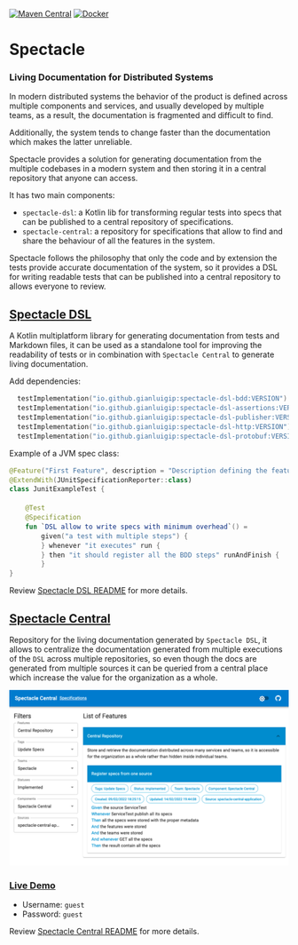 [![Maven Central](https://img.shields.io/maven-central/v/io.github.gianluigip/spectacle-dsl-bdd?label=Maven%20Central)](https://search.maven.org/artifact/io.github.gianluigip/spectacle-dsl-bdd)
[![Docker](https://img.shields.io/docker/v/gianluigipp/spectacle-central/latest?label=Docker)](https://hub.docker.com/r/gianluigipp/spectacle-central)

# Spectacle

### Living Documentation for Distributed Systems

In modern distributed systems the behavior of the product is defined across multiple components and
services, and usually developed by multiple teams, as a result, the documentation is fragmented and
difficult to find.

Additionally, the system tends to change faster than the documentation which makes the latter
unreliable.

Spectacle provides a solution for generating documentation from the multiple codebases in a modern
system and then storing it in a central repository that anyone can access.

It has two main components:

* `spectacle-dsl`: a Kotlin lib for transforming regular tests into specs that can be published to a
  central repository of specifications.
* `spectacle-central`: a repository for specifications that allow to find and share the behaviour of
  all the features in the system.

Spectacle follows the philosophy that only the code and by extension the tests provide accurate
documentation of the system, so it provides a DSL for writing readable tests that can be published
into a central repository to allows everyone to review.

## [Spectacle DSL](./spectacle-dsl/spectacle-dsl-publisher/README.md)

A Kotlin multiplatform library for generating documentation from tests and Markdown files, it can be
used as a standalone tool for improving the readability of tests or in combination
with `Spectacle Central` to generate living documentation.

Add dependencies:

```kotlin
  testImplementation("io.github.gianluigip:spectacle-dsl-bdd:VERSION")
  testImplementation("io.github.gianluigip:spectacle-dsl-assertions:VERSION")
  testImplementation("io.github.gianluigip:spectacle-dsl-publisher:VERSION")
  testImplementation("io.github.gianluigip:spectacle-dsl-http:VERSION")
  testImplementation("io.github.gianluigip:spectacle-dsl-protobuf:VERSION")
```

Example of a JVM spec class:

```kotlin
@Feature("First Feature", description = "Description defining the feature.")
@ExtendWith(JUnitSpecificationReporter::class)
class JunitExampleTest {

    @Test
    @Specification
    fun `DSL allow to write specs with minimum overhead`() =
        given("a test with multiple steps") {
        } whenever "it executes" run {
        } then "it should register all the BDD steps" runAndFinish {
        }
}
```

Review [Spectacle DSL README](./spectacle-dsl/spectacle-dsl-publisher/README.md) for more details.

## [Spectacle Central](./spectacle-central/README.md)

Repository for the living documentation generated by `Spectacle DSL`, it allows to centralize the
documentation generated from multiple executions of the `DSL` across multiple repositories, so even
though the docs are generated from multiple sources it can be queried from a central place which
increase the value for the organization as a whole.

![Specifications Page](./spectacle-central/docs/images/SpecificationsPage.png)

### [Live Demo](https://spectacle-central.herokuapp.com/)

* Username: `guest`
* Password: `guest`

Review [Spectacle Central README](./spectacle-central/README.md) for more details.
